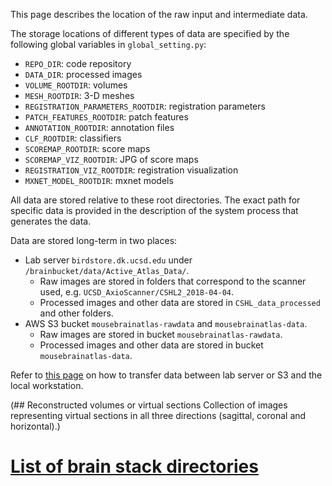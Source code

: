 This page describes the location of the raw input and intermediate data.

The storage locations of different types of data are specified by the following global variables in `global_setting.py`:

- `REPO_DIR`: code repository
- `DATA_DIR`: processed images
- `VOLUME_ROOTDIR`: volumes
- `MESH_ROOTDIR`: 3-D meshes
- `REGISTRATION_PARAMETERS_ROOTDIR`: registration parameters
- `PATCH_FEATURES_ROOTDIR`: patch features
- `ANNOTATION_ROOTDIR`: annotation files
- `CLF_ROOTDIR`: classifiers
- `SCOREMAP_ROOTDIR`: score maps
- `SCOREMAP_VIZ_ROOTDIR`: JPG of score maps
- `REGISTRATION_VIZ_ROOTDIR`: registration visualization
- `MXNET_MODEL_ROOTDIR`: mxnet models

All data are stored relative to these root directories. The exact path for specific data is provided in the description of the system process that generates the data.

Data are stored long-term in two places:
- Lab server `birdstore.dk.ucsd.edu` under `/brainbucket/data/Active_Atlas_Data/`. 
  - Raw images are stored in folders that correspond to the scanner used, e.g. `UCSD_AxioScanner/CSHL2_2018-04-04`.
  - Processed images and other data are stored in `CSHL_data_processed` and other folders.
- AWS S3 bucket `mousebrainatlas-rawdata` and `mousebrainatlas-data`.
  - Raw images are stored in bucket `mousebrainatlas-rawdata`.
  - Processed images and other data are stored in bucket `mousebrainatlas-data`.

Refer to [this page](TransferFiles.md) on how to transfer data between lab server or S3 and the local workstation.

(## Reconstructed volumes or virtual sections
Collection of images representing virtual sections in all three directions (sagittal, coronal and horizontal).)

# [List of brain stack directories](Brain_stack_directories.md)
